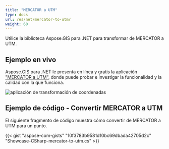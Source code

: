 ```yaml
---
title: "MERCATOR a UTM"
type: docs
url: /es/net/mercator-to-utm/
weight: 60
---
```


Utilice la biblioteca Aspose.GIS para .NET para transformar de MERCATOR a UTM.

## **Ejemplo en vivo**

Aspose.GIS para .NET le presenta en línea y gratis la aplicación ["MERCATOR a UTM"](https://products.aspose.app/gis/transformation/mercator-to-utm), donde puede probar e investigar la funcionalidad y la calidad con la que funciona.

![aplicación de transformación de coordenadas](transform-coordinates.png)

## **Ejemplo de código - Convertir MERCATOR a UTM**

El siguiente fragmento de código muestra cómo convertir de MERCATOR a UTM para un punto.

{{< gist "aspose-com-gists" "10f3783b9581d10bc69dbada42705d2c" "Showcase-CSharp-mercator-to-utm.cs" >}}
